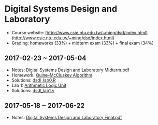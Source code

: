 # Digital Systems Design and Laboratory

- Course website: [http://www.csie.ntu.edu.tw/~ming/dsd/index.html](http://www.csie.ntu.edu.tw/~ming/dsd/index.html)
- Grading: homeworks (33%) + midterm exam (33%) + final exam (34%)

## 2017-02-23 ~ 2017-05-04

- Notes: [Digital Systems Design and Laboratory Midterm.pdf](Digital%20Systems%20Design%20and%20Laboratory/Digital%20Systems%20Design%20and%20Laboratory%20Midterm.pdf)
- Homework: [Quine–McCluskey Algorithm](https://docs.google.com/presentation/d/1gotykldCIuGPtFzyXYyp4BCMZ17qv0wT3Ba41IpxOFk/edit#slide=id.g1f1845eb91_0_62)
- Solutions: [dsdl_lab0.R](Digital%20Systems%20Design%20and%20Laboratory/dsdl_lab0.R)
- Lab 1: [Arithmetic Logic Unit](https://docs.google.com/presentation/d/1opmIxjqCOCFR38Mq9TX5y-JEtV2IITKe-bQHgkPKGjc/edit?usp=sharing)
- Solutions: [dsdl_lab1.v](Digital%20Systems%20Design%20and%20Laboratory/dsdl_lab1.v)

## 2017-05-18 ~ 2017-06-22

- Notes: [Digital Systems Design and Laboratory Final.pdf](Digital%20Systems%20Design%20and%20Laboratory/Digital%20Systems%20Design%20and%20Laboratory%20Final.pdf)
